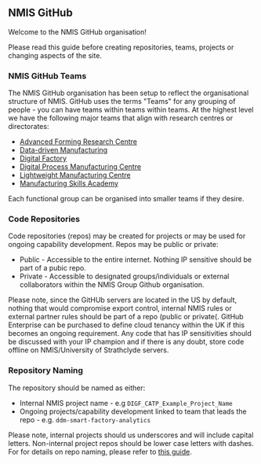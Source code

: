 ## NMIS GitHub
Welcome to the NMIS GitHub organisation!

Please read this guide before creating repositories, teams, projects or changing aspects of the site.

### NMIS GitHub Teams
The NMIS GitHub organisation has been setup to reflect the organisational structure of NMIS. GitHub uses the terms "Teams" for any grouping of people - you can have teams within teams within teams. At the highest level we have the following major teams that align with research centres or directorates:

- [Advanced Forming Research Centre](https://github.com/orgs/nmis-group/teams/advanced-forming-research-centre)
- [Data-driven Manufacturing](https://github.com/orgs/nmis-group/teams/data-driven-manufacturing)
- [Digital Factory](https://github.com/orgs/nmis-group/teams/digital-factory)
- [Digital Process Manufacturing Centre](https://github.com/orgs/nmis-group/teams/digital-process-manufacturing-centre)
- [Lightweight Manufacturing Centre](https://github.com/orgs/nmis-group/teams/lightweight-manufacturing-centre)
- [Manufacturing Skills Academy](https://github.com/orgs/nmis-group/teams/manufacturing-skills-academy)

Each functional group can be organised into smaller teams if they desire.

### Code Repositories
Code repositories (repos) may be created for projects or may be used for ongoing capability development. Repos may be public or private:

- Public - Accessible to the entire internet. Nothing IP sensitive should be part of a pubic repo.
- Private - Accessible to designated groups/individuals or external collaborators within the NMIS Group Github organisation.

Please note, since the GitHUb servers are located in the US by default, nothing that would compromise export control, internal NMIS rules or external partner rules should be part of a repo (public or private(. GitHub Enterprise can be purchased to define cloud tenancy within the UK if this becomes an ongoing requirement. Any code that has IP sensitivities should be discussed with your IP champion and if there is any doubt, store code offline on NMIS/University of Strathclyde servers.

### Repository Naming

The repository should be named as either:
- Internal NMIS project name - e.g `DIGF_CATP_Example_Project_Name`
- Ongoing projects/capability development linked to team that leads the repo - e.g. `ddm-smart-factory-analytics`

Please note, internal projects should us underscores and will include capital letters. Non-internal project repos should be lower case letters with dashes. For for details on repo naming, please refer to [this guide](https://github.com/nmis-group/.github/blob/main/guide--repo-naming-conventions.md).
